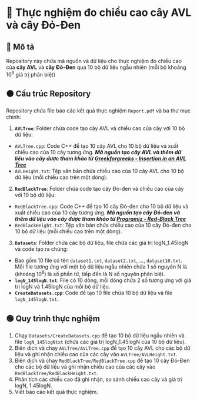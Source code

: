 # 🧪 Thực nghiệm đo chiều cao cây AVL và cây Đỏ-Đen

## 🔴 Mô tả
Repository này chứa mã nguồn và dữ liệu cho thực nghiệm đo chiều cao của **cây AVL** và **cây Đỏ-Đen** qua 10 bộ dữ liệu ngẫu nhiên (mỗi bộ khoảng 10<sup>6</sup> giá trị phân biệt)

## 🟠 Cấu trúc Repository
Repository chứa file báo cáo kết quả thực nghiệm `Report.pdf` và ba thư mục chính:

1. **`AVLTree`**: Folder chứa code tạo cây AVL và chiều cao của cây với 10 bộ dữ liệu:
  - `AVLTree.cpp`: Code C++ để tạo 10 cây AVL cho 10 bộ dữ liệu và xuất chiều cao của 10 cây tương ứng. ***Mã nguồn tạo cây AVL và thêm dữ liệu vào cây được tham khảo từ [Greekforgreeks - Insertion in an AVL Tree](https://www.geeksforgeeks.org/insertion-in-an-avl-tree/)***
  - `AVLHeight.txt`: Tệp văn bản chứa chiều cao của 10 cây AVL cho 10 bộ dữ liệu (mỗi chiều cao trên một dòng).
2. **`RedBlackTree`**: Folder chứa code tạo cây Đỏ-đen và chiều cao của cây với 10 bộ dữ liệu:
  - `RedBlackTree.cpp`: Code C++ để tạo 10 cây Đỏ-đen cho 10 bộ dữ liệu và xuất chiều cao của 10 cây tương ứng. ***Mã nguồn tạo cây Đỏ-đen và thêm dữ liệu vào cây được tham khảo từ [Programiz - Red-Black Tree](https://www.programiz.com/dsa/red-black-tree)***
  - `RedBlackHeight.txt`: Tệp văn bản chứa chiều cao của 10 cây Đỏ-đen cho 10 bộ dữ liệu (mỗi chiều cao trên một dòng).
3. **`Datasets`**: Folder chứa các bộ dữ liệu, file chứa các giá trị logN_1.45logN và code tạo ra chúng:
  - Bao gồm 10 file có tên `dataset1.txt`, `dataset2.txt`, ..., `dataset10.txt`. Mỗi file tương ứng với một bộ dữ liệu ngẫu nhiên chứa 1 số nguyên N là (khoảng 10<sup>6</sup>) là số phần tử, tiếp đến là N số nguyên phân biệt.
  - **`logN_145logN.txt`**: File có 10 dòng, mỗi dòng chứa 2 số tương ứng với giá trị logN và 1.45logN của mỗi bộ dữ liệu.
  - **`CreateDatasets.cpp`**: Code để tạo 10 file chứa 10 bộ dữ liệu và file `logN_145logN.txt`.
 
## 🟢 Quy trình thực nghiệm

1. Chạy `Datasets/CreateDatasets.cpp` để tạo 10 bộ dữ liệu ngẫu nhiên và file `logN_145logNtxt` (chứa các giá trị logN_1.45logN của 10 bộ dữ liệu).
2. Biên dịch và chạy `AVLTree/AVLTree.cpp` để tạo 10 cây AVL cho các bộ dữ liệu và ghi nhận chiều cao của các cây vào `AVLTree/AVLHeight.txt`.
3. Biên dịch và chạy `RedBlackTree/RedBlackTree.cpp` để tạo 10 cây Đỏ-Đen cho các bộ dữ liệu và ghi nhận chiều cao của các cây vào `RedBlackTree/RedBlackHeight.txt`.
4. Phân tích các chiều cao đã ghi nhận, so sánh chiều cao cây và giá trị logN, 1.45logN.
5. Viết báo cáo kết quả thực nghiệm.
